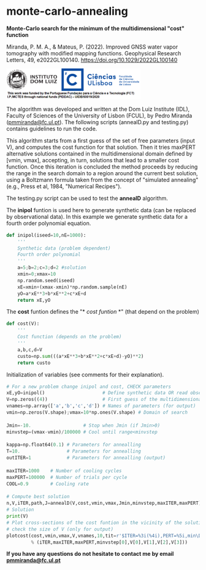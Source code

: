 # monte-carlo-annealing
**Monte-Carlo search for the minimum of the multidimensional "cost" function**

Miranda, P. M. A., & Mateus, P. (2022). Improved GNSS water vapor tomography with modified mapping functions. Geophysical Research Letters, 49, e2022GL100140. https://doi.org/10.1029/2022GL100140

<img src="https://github.com/pjmateus/monte-carlo-annealing/blob/80329255f53d957f4e4ecd28d85fe946c23f048b/logos.png" width="350">

The algorithm was developed and written at the Dom Luiz Institute (IDL), Faculty of Sciences of the University of Lisbon (FCUL), by Pedro Miranda (pmmiranda@fc.ul.pt).
The following scripts (annealD.py and testing.py) contains guidelines to run the code.

This algorithm starts from a first guess of the set of free parameters (input V), and computes the cost function for that solution. Then it tries maxPERT alternative 
solutions contained in the multidimensional domain defined by [vmin, vmax], accepting, in turn, solutions that lead to a smaller cost function. Once this iteration 
is concluded the method proceeds by reducing the range in the search domain to a region around the current best solution, using a Boltzmann formula taken from the
concept of "simulated annealing" (e.g., Press et al, 1984, "Numerical Recipes").

The testing.py script can be used to test the **annealD** algorithm. 

The **inipol** funtion is used here to generate synthetic data (can be replaced by observational data).
In this example we generate synthetic data for a fourth order polynomial equation.
```Python
def inipol(iseed=10,nE=1000): 
    '''
    Synthetic data (problem dependent)
    Fourth order polynomial 
    '''
    a=5;b=2;c=3;d=2 #solution
    xmin=0;xmax=10
    np.random.seed(iseed)
    xE=xmin+(xmax-xmin)*np.random.sample(nE)
    yO=a*xE**3+b*xE**2+c*xE+d
    return xE,yO
```

The **cost** funtion defines the "* *cost funtion* *</sub>" (that depend on the problem) 
```Python
def cost(V): 
    '''
    Cost function (depends on the problem)
    '''
    a,b,c,d=V
    custo=np.sum(((a*xE**3+b*xE**2+c*xE+d)-yO)**2)
    return custo
```

Initialization of variables (see comments for their explanation).
```Python
# For a new problem change inipol and cost, CHECK parameters
xE,yO=inipol()                     # Define synthetic data OR read observations (yO) at locations (xE)
V=np.zeros((4))                    # First guess of the multidimensional solution
vnames=np.array(['a','b','c','d']) # Names of parameters (for output)
vmin=np.zeros(V.shape);vmax=10*np.ones(V.shape) # Domain of search

Jmin=-10.                   # Stop when Jmin (if Jmin>0)
minvstep=(vmax-vmin)/100000 # Cool until range<minvstep

kappa=np.float64(0.1) # Parameters for annealling 
T=10.                 # Parameters for annealling 
outITER=1             # Parameters for annealling (output)

maxITER=1000    # Number of cooling cycles
maxPERT=100000  # Number of trials per cycle
COOL=0.9        # Cooling rate

# Compute best solution
n,V,iTER,path,J=annealD(V,cost,vmin,vmax,Jmin,minvstep,maxITER,maxPERT)
# Solution
print(V)  
# Plot cross-sections of the cost funtion in the vicinity of the solution
# check the size of V (only for output)
plotcost(cost,vmin,vmax,V,vnames,10,tit=r'$ITER=%3i(%4i),PERT=%5i,min\Delta x=%6.5f,a=%4.3f,b=%4.3f,c=%4.3f,d=%4.3f$'\
         % (iTER,maxITER,maxPERT,minvstep[0],V[0],V[1],V[2],V[3]))
```

**If you have any questions do not hesitate to contact me by email pmmiranda@fc.ul.pt**
